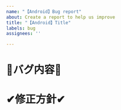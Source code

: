 ```yaml
---
name: "【Android】Bug report"
about: Create a report to help us improve
title: "【Android】Title"
labels: bug
assignees: ''

---
```


# 🔵バグ内容🔵

# ✔修正方針✔
